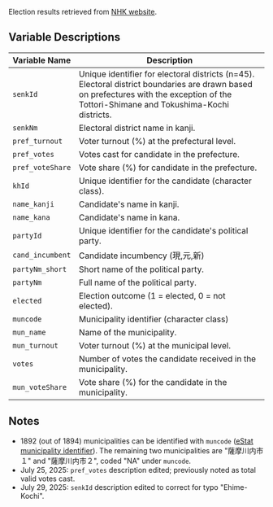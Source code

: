 
Election results retrieved from [NHK website](https://www.nhk.or.jp/senkyo/database/sangiin/2025/kaihyomap/).

## Variable Descriptions

| Variable Name     | Description |
|------------------|-------------|
| `senkId`         | Unique identifier for electoral districts (n=45). Electoral district boundaries are drawn based on prefectures with the exception of the Tottori-Shimane and Tokushima-Kochi districts. |
| `senkNm`         | Electoral district name in kanji. |
| `pref_turnout`   | Voter turnout (%) at the prefectural level. |
| `pref_votes`     | Votes cast for candidate in the prefecture. |
| `pref_voteShare` | Vote share (%) for candidate in the prefecture. |
| `khId`           | Unique identifier for the candidate (character class). |
| `name_kanji`     | Candidate's name in kanji. |
| `name_kana`      | Candidate's name in kana. |
| `partyId`        | Unique identifier for the candidate's political party. |
| `cand_incumbent` | Candidate incumbency (現,元,新) |
| `partyNm_short`  | Short name of the political party. |
| `partyNm`        | Full name of the political party. |
| `elected`        | Election outcome (1 = elected, 0 = not elected). |
| `muncode`        | Municipality identifier (character class) |
| `mun_name`       | Name of the municipality. |
| `mun_turnout`    | Voter turnout (%) at the municipal level. |
| `votes`          | Number of votes the candidate received in the municipality. |
| `mun_voteShare`  | Vote share (%) for the candidate in the municipality. |

## Notes

- 1892 (out of 1894) municipalities can be identified with `muncode` ([eStat municipality identifier](https://www.e-stat.go.jp/municipalities/cities/areacode)). The remaining two municipalities are "薩摩川内市１" and "薩摩川内市２", coded "NA" under `muncode`.
- July 25, 2025: `pref_votes` description edited; previously noted as total valid votes cast.
- July 29, 2025: `senkId` description edited to correct for typo "Ehime-Kochi".

